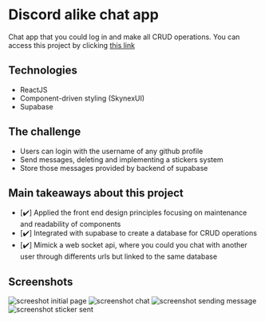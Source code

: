 # Discord alike chat app
Chat app that you could log in and make all CRUD operations. You can access this project by clicking [this link](https://priceless-kalam-9fdfd2.netlify.app/)

## Technologies

- ReactJS
- Component-driven styling (SkynexUI)
- Supabase


## The challenge

- Users can login with the username of any github profile
- Send messages, deleting and implementing a stickers system
- Store those messages provided by backend of supabase


## Main takeaways about this project

- [✔️] Applied the front end design principles focusing on maintenance and readability of components
- [✔️] Integrated with supabase to create a database for CRUD operations
- [✔️] Mimick a web socket api, where you could you chat with another user through differents urls but linked to the same database

## Screenshots

![screeshot initial page](https://user-images.githubusercontent.com/5204282/153725266-a94a3845-8794-4c38-a664-acc03182f69f.png)
![screenshot chat](https://user-images.githubusercontent.com/5204282/153725311-109dddc2-aeab-4e50-8c84-569110374bd8.png)
![screenshot sending message](https://user-images.githubusercontent.com/5204282/153725316-5e87074c-142e-46c9-8432-abcb06ecb27c.png)
![screenshot sticker sent](https://user-images.githubusercontent.com/5204282/153725318-f7f7a40c-5066-4d05-b919-db592b25bfe6.png)
